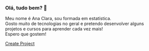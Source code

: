 ### Olá, tudo bem? 👋
Meu nome é Ana Clara, sou formada em estatística.<br />
Gosto muito de tecnologias no geral e pretendo desenvolver alguns projetos e cursos para aprender cada vez mais!<br />
Espero que gostem!<br />

<a href="#" class="button big">Create Project</a>
